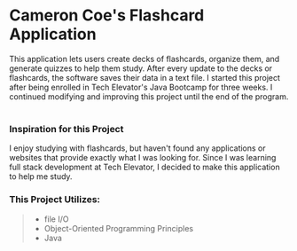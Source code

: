 # Cameron Coe's Flashcard Application
This application lets users create decks of flashcards, organize them, and generate quizzes to help them study. After every update to the decks or flashcards, the software saves their data in a text file.
I started this project after being enrolled in Tech Elevator's Java Bootcamp for three weeks. I continued modifying and improving this project until the end of the program.
<br>
<br>

### Inspiration for this Project
I enjoy studying with flashcards, but haven't found any applications or websites that provide exactly what I was looking for. Since I was learning full stack development at Tech Elevator, I decided to make this application to help me study.
<br>

### This Project Utilizes:
> - file I/O
> - Object-Oriented Programming Principles
> - Java
